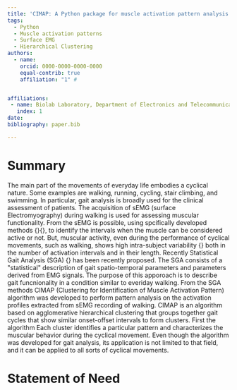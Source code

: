 ```yaml
---
title: 'CIMAP: A Python package for muscle activation pattern analysis'
tags:
  - Python
  - Muscle activation patterns
  - Surface EMG
  - Hierarchical Clustering
authors:
  - name: 
    orcid: 0000-0000-0000-0000
    equal-contrib: true
    affiliation: "1" #


affiliations:
 - name: Biolab Laboratory, Department of Electronics and Telecommunication, Politecnico di Torino, Italy
   index: 1
date: 
bibliography: paper.bib

---
```


# Summary

The main part of the movements of everyday life embodies a cyclical nature. Some examples are walking, running, cycling, stair climbing, and swimming. In particular, gait analysis is broadly used for the clinical assessment of patients. The acquisition of sEMG (surface Electromyography) during walking is used for assessing muscular functionality. From the sEMG is possible, using spcifically developed methods {}{}, to identify the intervals when the muscle can be considered active or not. But, muscular activity, even during the performance of cyclical movements, such as walking, shows high intra-subject variability {} both in the number of activation intervals and in their length.  Recently Statistical Gait Analysis (SGA) {} has been recently proposed. The SGA consists of a "statistical" description of gait spatio-temporal parameters and parameters derived from EMG signals. The purpose of this apporoach is to describe gait funcnionality in a condition similar to everiday walking. From the SGA methods CIMAP (Clustering for Identification of Muscle Activation Pattern) algorithm was developed to perform pattern analysis on the activation profiles extracted from sEMG recording of walking.
CIMAP is an algorithm based on agglomerative hierarchical clustering that groups together gait cycles that show similar onset-offset intervals to form clusters. First the algorithm  Each cluster identifies a particular pattern and characterizes the muscular behavior during the cyclical movement. Even though the algorithm was developed for gait analysis, its application is not limited to that field, and it can be applied to all sorts of cyclical movements.


# Statement of Need
